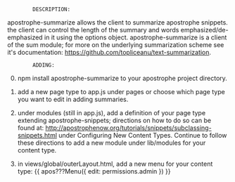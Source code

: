 
			DESCRIPTION: 
apostrophe-summarize allows the client to summarize apostrophe snippets. the client can control the length of the summary and words emphasized/de-emphasized in it using the options object. apostrophe-summarize is a client of the sum module; for more on the underlying summarization scheme see it's documentation: https://github.com/topliceanu/text-summarization.

			ADDING:

0) npm install apostrophe-summarize to your apostrophe project directory.

1) add a new page type to app.js under pages or choose which page type you want to edit in adding summaries. 

2) under modules (still in app.js), add a definition of your page type extending apostrophe-snippets; directions on how to do so can be found at: http://apostrophenow.org/tutorials/snippets/subclassing-snippets.html under Configuring New Content Types.  Continue to follow these directions to add a new module under lib/modules for your content type.

3) in views/global/outerLayout.html, add a new menu for your content type: {{ apos???Menu({ edit: permissions.admin }) }}


